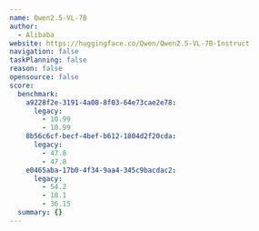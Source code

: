 ```yaml
---
name: Qwen2.5-VL-7B
author:
  - Alibaba
website: https://huggingface.co/Qwen/Qwen2.5-VL-7B-Instruct
navigation: false
taskPlanning: false
reason: false
opensource: false
score:
  benchmark:
    a9228f2e-3191-4a08-8f03-64e73cae2e78:
      legacy:
        - 10.99
        - 10.99
    8b56c6cf-becf-4bef-b612-1804d2f20cda:
      legacy:
        - 47.8
        - 47.8
    e0465aba-17b0-4f34-9aa4-345c9bacdac2:
      legacy:
        - 54.2
        - 18.1
        - 36.15
  summary: {}
---
```

